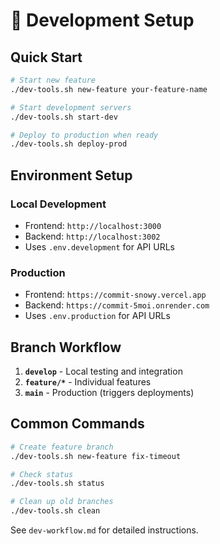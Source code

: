 # 🚀 Development Setup

## Quick Start

```bash
# Start new feature
./dev-tools.sh new-feature your-feature-name

# Start development servers
./dev-tools.sh start-dev

# Deploy to production when ready
./dev-tools.sh deploy-prod
```

## Environment Setup

### Local Development
- Frontend: `http://localhost:3000` 
- Backend: `http://localhost:3002`
- Uses `.env.development` for API URLs

### Production
- Frontend: `https://commit-snowy.vercel.app`
- Backend: `https://commit-5moi.onrender.com` 
- Uses `.env.production` for API URLs

## Branch Workflow

1. **`develop`** - Local testing and integration
2. **`feature/*`** - Individual features  
3. **`main`** - Production (triggers deployments)

## Common Commands

```bash
# Create feature branch
./dev-tools.sh new-feature fix-timeout

# Check status
./dev-tools.sh status

# Clean up old branches  
./dev-tools.sh clean
```

See `dev-workflow.md` for detailed instructions.